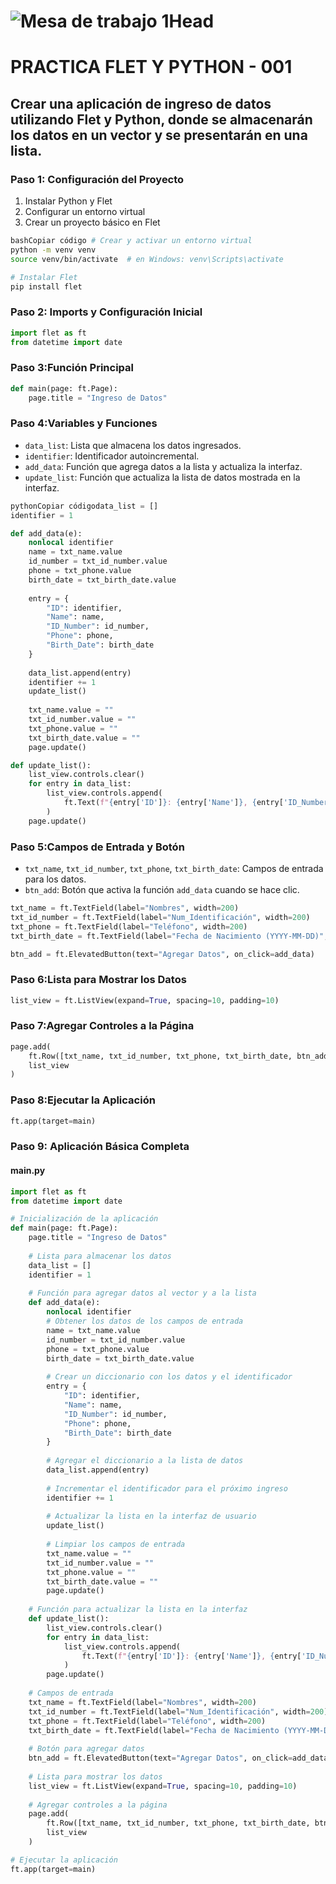 
# ![Mesa de trabajo 1Head](http://drive.google.com/uc?export=view&id=1p2rqX0Nck3MI8LKzYct_oEMRETRIhzTH)

# **PRACTICA FLET Y PYTHON - 001**

## Crear una aplicación de ingreso de datos utilizando Flet y Python, donde se almacenarán los datos en un vector y se presentarán en una lista.



### Paso 1: Configuración del Proyecto

1. Instalar Python y Flet
2. Configurar un entorno virtual
3. Crear un proyecto básico en Flet

```bash
bashCopiar código # Crear y activar un entorno virtual
python -m venv venv
source venv/bin/activate  # en Windows: venv\Scripts\activate

# Instalar Flet
pip install flet
```

### Paso 2: **Imports y Configuración Inicial**

```python
import flet as ft
from datetime import date
```

### Paso 3:**Función Principal**

```python
def main(page: ft.Page):
    page.title = "Ingreso de Datos"
```

### Paso 4:**Variables y Funciones**

- `data_list`: Lista que almacena los datos ingresados.
- `identifier`: Identificador autoincremental.
- `add_data`: Función que agrega datos a la lista y actualiza la interfaz.
- `update_list`: Función que actualiza la lista de datos mostrada en la interfaz.

```python
pythonCopiar códigodata_list = []
identifier = 1

def add_data(e):
    nonlocal identifier
    name = txt_name.value
    id_number = txt_id_number.value
    phone = txt_phone.value
    birth_date = txt_birth_date.value
    
    entry = {
        "ID": identifier,
        "Name": name,
        "ID_Number": id_number,
        "Phone": phone,
        "Birth_Date": birth_date
    }
    
    data_list.append(entry)
    identifier += 1
    update_list()
    
    txt_name.value = ""
    txt_id_number.value = ""
    txt_phone.value = ""
    txt_birth_date.value = ""
    page.update()

def update_list():
    list_view.controls.clear()
    for entry in data_list:
        list_view.controls.append(
            ft.Text(f"{entry['ID']}: {entry['Name']}, {entry['ID_Number']}, {entry['Phone']}, {entry['Birth_Date']}")
        )
    page.update()
```

### Paso 5:**Campos de Entrada y Botón**

- `txt_name`, `txt_id_number`, `txt_phone`, `txt_birth_date`: Campos de entrada para los datos.
- `btn_add`: Botón que activa la función `add_data` cuando se hace clic.

```python
txt_name = ft.TextField(label="Nombres", width=200)
txt_id_number = ft.TextField(label="Num_Identificación", width=200)
txt_phone = ft.TextField(label="Teléfono", width=200)
txt_birth_date = ft.TextField(label="Fecha de Nacimiento (YYYY-MM-DD)", width=200)

btn_add = ft.ElevatedButton(text="Agregar Datos", on_click=add_data)
```

### Paso 6:**Lista para Mostrar los Datos**

```python
list_view = ft.ListView(expand=True, spacing=10, padding=10)
```

### Paso 7:**Agregar Controles a la Página**

```python
page.add(
    ft.Row([txt_name, txt_id_number, txt_phone, txt_birth_date, btn_add]),
    list_view
)
```

### Paso 8:**Ejecutar la Aplicación**

```python
ft.app(target=main)
```

### Paso 9: Aplicación Básica Completa

#### **main.py**

```python
import flet as ft
from datetime import date

# Inicialización de la aplicación
def main(page: ft.Page):
    page.title = "Ingreso de Datos"
    
    # Lista para almacenar los datos
    data_list = []
    identifier = 1
    
    # Función para agregar datos al vector y a la lista
    def add_data(e):
        nonlocal identifier
        # Obtener los datos de los campos de entrada
        name = txt_name.value
        id_number = txt_id_number.value
        phone = txt_phone.value
        birth_date = txt_birth_date.value
        
        # Crear un diccionario con los datos y el identificador
        entry = {
            "ID": identifier,
            "Name": name,
            "ID_Number": id_number,
            "Phone": phone,
            "Birth_Date": birth_date
        }
        
        # Agregar el diccionario a la lista de datos
        data_list.append(entry)
        
        # Incrementar el identificador para el próximo ingreso
        identifier += 1
        
        # Actualizar la lista en la interfaz de usuario
        update_list()
        
        # Limpiar los campos de entrada
        txt_name.value = ""
        txt_id_number.value = ""
        txt_phone.value = ""
        txt_birth_date.value = ""
        page.update()
    
    # Función para actualizar la lista en la interfaz
    def update_list():
        list_view.controls.clear()
        for entry in data_list:
            list_view.controls.append(
                ft.Text(f"{entry['ID']}: {entry['Name']}, {entry['ID_Number']}, {entry['Phone']}, {entry['Birth_Date']}")
            )
        page.update()
    
    # Campos de entrada
    txt_name = ft.TextField(label="Nombres", width=200)
    txt_id_number = ft.TextField(label="Num_Identificación", width=200)
    txt_phone = ft.TextField(label="Teléfono", width=200)
    txt_birth_date = ft.TextField(label="Fecha de Nacimiento (YYYY-MM-DD)", width=200)
    
    # Botón para agregar datos
    btn_add = ft.ElevatedButton(text="Agregar Datos", on_click=add_data)
    
    # Lista para mostrar los datos
    list_view = ft.ListView(expand=True, spacing=10, padding=10)
    
    # Agregar controles a la página
    page.add(
        ft.Row([txt_name, txt_id_number, txt_phone, txt_birth_date, btn_add]),
        list_view
    )

# Ejecutar la aplicación
ft.app(target=main)
```
